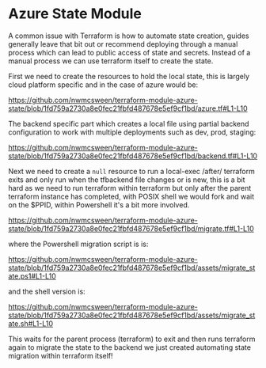 # Azure State Module

A common issue with Terraform is how to automate state creation, guides generally leave that bit out or recommend
deploying through a manual process which can lead to public access of state and secrets.
Instead of a manual process we can use terraform itself to create the state.

First we need to create the resources to hold the local state, this is largely cloud platform specific and in the case
of azure would be:

<https://github.com/nwmcsween/terraform-module-azure-state/blob/1fd759a2730a8e0fec21fbfd487678e5ef9cf1bd/azure.tf#L1-L10>

The backend specific part which creates a local file using partial backend configuration to work with multiple deployments such as dev, prod, staging:

<https://github.com/nwmcsween/terraform-module-azure-state/blob/1fd759a2730a8e0fec21fbfd487678e5ef9cf1bd/backend.tf#L1-L10>

Next we need to create a `null` resource to run a local-exec /after/ terraform exits and only run when the tfbackend file changes or is new, this is a bit hard as we need to run terraform within terraform but only after the parent terraform instance has completed, with POSIX shell we would fork and wait on the $PPID, within Powershell it's a bit more involved.

<https://github.com/nwmcsween/terraform-module-azure-state/blob/1fd759a2730a8e0fec21fbfd487678e5ef9cf1bd/migrate.tf#L1-L10>

where the Powershell migration script is is:

<https://github.com/nwmcsween/terraform-module-azure-state/blob/1fd759a2730a8e0fec21fbfd487678e5ef9cf1bd/assets/migrate_state.ps1#L1-L10>

and the shell version is:

<https://github.com/nwmcsween/terraform-module-azure-state/blob/1fd759a2730a8e0fec21fbfd487678e5ef9cf1bd/assets/migrate_state.sh#L1-L10>

This waits for the parent process (terraform) to exit and then runs terraform again to migrate the state to the backend we just created automating state migration within terraform itself!